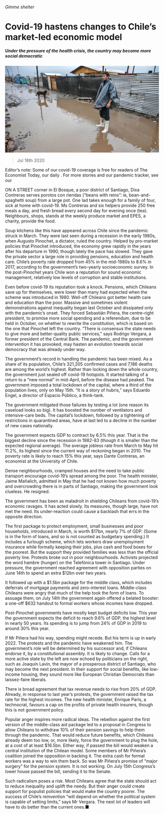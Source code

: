 ###### Gimme shelter

# Covid-19 hastens changes to Chile’s market-led economic model 

##### Under the pressure of the health crisis, the country may become more social democratic 

![image](images/20200718_AMP002_1.jpg) 

> Jul 18th 2020 

Editor’s note: Some of our covid-19 coverage is free for readers of The Economist Today, our daily . For more stories and our pandemic tracker, see our 

ON A STREET corner in El Bosque, a poor district of Santiago, Dixa Contreras serves porotos con riendas (“beans with reins”: ie, bean-and-spaghetti soup) from a large pot. One lad takes enough for a family of four, sick at home with covid-19. Ms Contreras and six helpers provide 250 free meals a day, and fresh bread every second day for evening once (tea). Neighbours, shops, stands at the weekly produce market and EPES, a charity, provide the food.

Soup kitchens like this have appeared across Chile since the pandemic struck in March. They were last seen during a recession in the early 1980s, when Augusto Pinochet, a dictator, ruled the country. Helped by pro-market policies that Pinochet introduced, the economy grew rapidly in the years after his departure in 1990, though lately the pace has slowed. They gave the private sector a large role in providing pensions, education and health care. Chile’s poverty rate dropped from 45% in the mid-1980s to 8.6% in 2017, according to the government’s two-yearly socioeconomic survey. In the post-Pinochet years Chile won a reputation for sound economic management, relatively low levels of corruption and stable institutions.


Even before covid-19 its reputation took a knock. Pensions, which Chileans save up for themselves, were lower than many had expected when the scheme was introduced in 1980. Well-off Chileans got better health care and education than the poor. Massive and sometimes violent demonstrations against inequality began last October and dissipated only with the pandemic’s onset. They forced Sebastián Piñera, the centre-right president, to promise more social spending and a referendum, due to be held in October, on whether to rewrite the constitution, which is based on the one that Pinochet left the country. “There is consensus the state needs to give more and better-quality public services,” says Rodrigo Vergara, a former president of the Central Bank. The pandemic, and the government intervention it has provoked, may hasten an evolution towards social democracy that was already under way.

The government’s record in handling the pandemic has been mixed. As a share of its population, Chile’s 321,205 confirmed cases and 7,186 deaths are among the world’s highest. Rather than locking down the whole country, the government just sealed off covid-19 hotspots. It started talking of a return to a “new normal” in mid-April, before the disease had peaked. The government imposed a total lockdown of the capital, where a third of the population lives, only on May 15th. “It is a story of hubris,” says Eduardo Engel, a director of Espacio Público, a think-tank.

The government mitigated those failures by testing a lot (one reason its caseload looks so big). It has boosted the number of ventilators and intensive-care beds. The capital’s lockdown, followed by a tightening of restrictions in quarantined areas, have at last led to a decline in the number of new cases nationally.

The government expects GDP to contract by 6.5% this year. That is the biggest decline since the recession in 1982-83 (though it is smaller than the expected regional average). The average jobless rate from March to May hit 11.2%, its highest since the current way of reckoning began in 2010. The poverty rate is likely to reach 15% this year, says Dante Contreras, an economist at the University of Chile.

 Dense neighbourhoods, cramped houses and the need to take public transport encourage covid-19’s spread among the poor. The health minister, Jaime Mañalich, admitted in May that he had not known how much poverty and overcrowding there is in parts of Santiago, making the government look clueless. He resigned.

The government has been as maladroit in shielding Chileans from covid-19’s economic ravages. It has acted slowly. Its measures, though large, have not met the need. Its under-reaction could cause a backlash that errs in the opposite direction.

The first package to protect employment, small businesses and poor households, introduced in March, is worth $17bn, nearly 7% of GDP. (Some is in the form of loans, and so is not counted as budgetary spending.) It includes a furlough scheme, which lets workers draw unemployment insurance while formally keeping their jobs, plus cash and food boxes for the poorest. But the support they provided families was less than the official poverty line. Protests broke out in poor neighbourhoods. Activists projected the word hambre (hunger) on the Telefónica tower in Santiago. Under pressure, the government reached agreement with opposition parties on June 14th to spend an extra $12bn over two years.

It followed up with a $1.5bn package for the middle class, which includes deferrals of mortgage payments and zero-interest loans. Middle-class Chileans were angry that much of the help took the form of loans. To assuage them, on July 14th the government again offered a belated booster: a one-off $632 handout to formal workers whose incomes have dropped.

Post-Pinochet governments have mostly kept budget deficits low. This year the government expects the deficit to reach 9.6% of GDP, the highest level in nearly 50 years. Its spending is to jump from 24% of GDP in 2019 to around 30% this year.

 If Mr Piñera had his way, spending might recede. But his term is up in early 2022. The protests and the pandemic have weakened him. The government’s role will be determined by his successor and, if Chileans endorse it, by a constitutional assembly. It is likely to change. Calls for a more active state by the left are now echoed by politicians on the right, such as Joaquín Lavín, the mayor of a prosperous district of Santiago, who may become the next president. In their support for social benefits, like low-income housing, they sound more like European Christian Democrats than laissez-faire liberals.

There is broad agreement that tax revenue needs to rise from 20% of GDP. Already, in response to last year’s protests, the government raised the tax rate for the highest incomes. The new health minister, Enrique Paris, a technocrat, favours a cap on the profits of private health insurers, though this is not government policy.

Popular anger inspires more radical ideas. The rebellion against the first version of the middle-class aid package led to a proposal in Congress to allow Chileans to withdraw 10% of their pension savings to help them through the pandemic. That would reduce future benefits, which Chileans already deem too low, or, more likely, force the government to plug the hole, at a cost of at least $16.5bn. Either way, if passed the bill would weaken a central institution of the Chilean model. Some members of Mr Piñera’s coalition joined the opposition in backing it. The extra cash for formal workers was a way to win them back. So was Mr Piñera’s promise of “major surgery” for the pension system. It is not working. On July 15th Congress’s lower house passed the bill, sending it to the Senate.

Such radicalism poses a risk. Most Chileans agree that the state should act to reduce inequality and uplift the needy. But their anger could create support for populist policies that would make the country poorer. The success of Chile’s reinvention “will depend on whether the political system is capable of setting limits,” says Mr Vergara. The next lot of leaders will have to do better than the current ones.■

